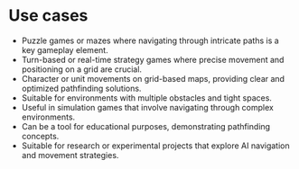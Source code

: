 # Use cases

- Puzzle games or mazes where navigating through intricate paths is a key gameplay element.
- Turn-based or real-time strategy games where precise movement and positioning on a grid are crucial.
- Character or unit movements on grid-based maps, providing clear and optimized pathfinding solutions.
- Suitable for environments with multiple obstacles and tight spaces.
- Useful in simulation games that involve navigating through complex environments.
- Can be a tool for educational purposes, demonstrating pathfinding concepts.
- Suitable for research or experimental projects that explore AI navigation and movement strategies.
